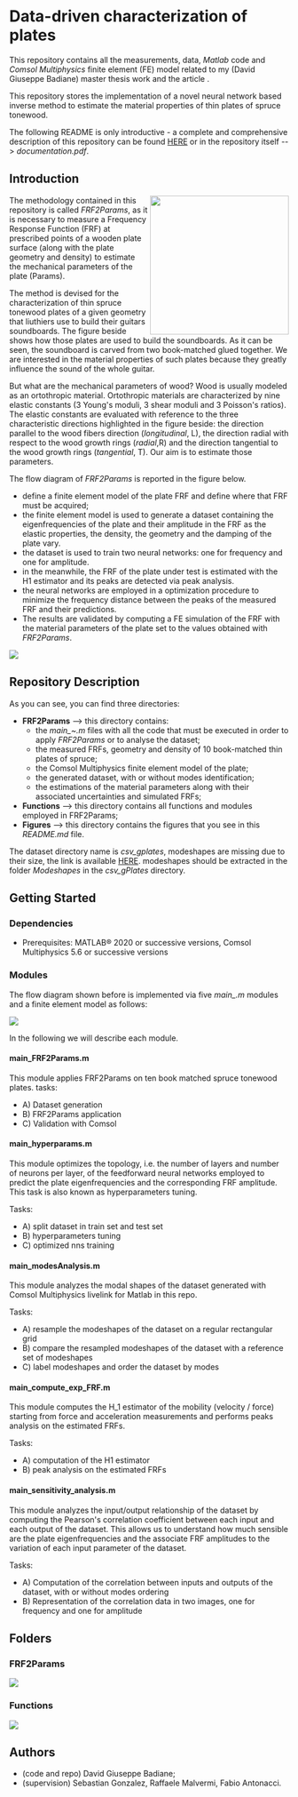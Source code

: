 # Data-driven characterization of plates
This repository contains all the measurements, data, *Matlab* code and *Comsol Multiphysics* finite element (FE) model related to my (David Giuseppe Badiane) master thesis work and the article <!-- *"A neural network-based method for spruce tonewood characterization", Journal of Acoustic Society of America (JASA)* (David Giuseppe Badiane, Raffaele Malvermi, Sebastian Gonzalez, Fabio Antonacci, Augusto Sarti)
-->.

This repository stores the implementation of a novel neural network based inverse method to estimate the material properties of thin plates of spruce tonewood. 

The following README is only introductive - a complete and comprehensive description of this repository can be found [HERE](https://drive.google.com/file/d/16TtDSVASsElo3O6E2Eg_PLCec_CobRyA/view?usp=sharing) or in the repository itself --> *documentation.pdf*.

## Introduction

  <img align="right" src="/Figures/wood_directions.png" width="250"> The methodology contained in this repository is called *FRF2Params*, as it is necessary to measure a Frequency Response Function (FRF) at prescribed points of a wooden plate surface (along with the plate geometry and density) to estimate the mechanical parameters of the plate (Params). 

The method is devised for the characterization of thin spruce tonewood plates of a given geometry that liuthiers use to build their guitars soundboards. The figure beside shows how those plates are used to build the soundboards. As it can be seen, the soundboard is carved from two book-matched glued together. We are interested in the material properties of such plates because they greatly influence the sound of the whole guitar. 

But what are the mechanical parameters of wood?
Wood is usually modeled as an ortothropic material. Ortothropic materials are characterized by nine elastic constants (3 Young's moduli, 3 shear moduli and 3 Poisson's ratios). The elastic constants are evaluated with reference to the three characteristic directions highlighted in the figure beside: the direction parallel to the wood fibers direction (*longitudinal*, L), the direction radial with respect to the wood growth rings (*radial*,R) and the direction tangential to the wood growth rings (*tangential*, T). Our aim is to estimate those parameters. 

The flow diagram of *FRF2Params* is reported in the figure below.
- define a finite element model of the plate FRF and define where that FRF must be acquired;
- the finite element model is used to generate a dataset containing the eigenfrequencies of the plate and their amplitude in the FRF as the elastic properties, the density, the geometry and the damping of the plate vary. 
- the dataset is used to train two neural networks: one for frequency and one for amplitude. 
- in the meanwhile, the FRF of the plate under test is estimated with the H1 estimator and its peaks are detected via peak analysis. 
- the neural networks are employed in a optimization procedure to minimize the frequency distance between the peaks of the measured FRF and their predictions. 
- The results are validated by computing a FE simulation of the FRF with the material parameters of the plate set to the values obtained with *FRF2Params*.

<img align="center" src="/Figures/method Flowchart.png">

## Repository Description

As you can see, you can find three directories:
- **FRF2Params** --> this directory contains:
   - the *main_~.m* files with all the code that must be executed in order to apply *FRF2Params* or to analyse the dataset;
   - the measured FRFs, geometry and density of 10 book-matched thin plates of spruce;
   - the Comsol Multiphysics finite element model of the plate;
   - the generated dataset, with or without modes identification;
   - the estimations of the material parameters along with their associated uncertainties and simulated FRFs;
- **Functions** --> this directory contains all functions and modules employed in FRF2Params;
- **Figures** --> this directory contains the figures that you see in this *README.md* file. 

The dataset directory name is *csv_gplates*, modeshapes are missing due to their size, the link is available [HERE](https://drive.google.com/file/d/1pHcqZKaihc7UNpUfCX5Sw652mwhAkiLH/view?usp=drive_link). modeshapes should be extracted in the folder *Modeshapes* in the *csv_gPlates* directory.

## Getting Started

### Dependencies
- Prerequisites: MATLAB® 2020 or successive versions, Comsol Multiphysics 5.6 or successive versions

### Modules
The flow diagram shown before is implemented via five *main_.m* modules and a finite element model as follows:

<img align="center" src="/Figures/code Flowchart.png">

In the following we will describe each module.
#### main_FRF2Params.m
This module applies FRF2Params on ten book matched spruce tonewood plates.
tasks:
- A) Dataset generation
- B) FRF2Params application
- C) Validation with Comsol

#### main_hyperparams.m
This module optimizes the topology, i.e. the number of layers and number of neurons per layer, of the feedforward neural networks employed to predict the plate eigenfrequencies and the corresponding FRF amplitude. This task is also known as hyperparameters tuning. 

Tasks:
- A) split dataset in train set and test set
- B) hyperparameters tuning
- C) optimized nns training

#### main_modesAnalysis.m
This module analyzes the modal shapes of the dataset generated with Comsol Multiphysics livelink for Matlab in this repo.

Tasks:
- A) resample the modeshapes of the dataset on a regular rectangular grid
- B) compare the resampled modeshapes of the dataset with a reference set of modeshapes
- C) label modeshapes and order the dataset by modes

#### main_compute_exp_FRF.m
This module computes the H_1 estimator of the mobility (velocity / force) starting from force and acceleration measurements and performs peaks analysis on the estimated FRFs.

Tasks:
- A) computation of the H1 estimator
- B) peak analysis on the estimated FRFs

#### main_sensitivity_analysis.m
This module analyzes the input/output relationship of the dataset by computing the Pearson's correlation coefficient between each input and each output of the dataset. This allows us to understand how much sensible are the plate eigenfrequencies and the associate FRF amplitudes to the variation of each input parameter of the dataset.  

Tasks:
- A) Computation of the correlation between inputs and outputs of the dataset, with or without modes ordering
- B) Representation of the correlation data in two images, one for frequency and one for amplitude

## Folders

### FRF2Params
<img align="center" src="/Figures/FRF2Params_dir_descr.png">

### Functions
<img align="center" src="/Figures/functions_dir_descr.png">

## Authors
- (code and repo) David Giuseppe Badiane;
- (supervision) Sebastian Gonzalez, Raffaele Malvermi, Fabio Antonacci.